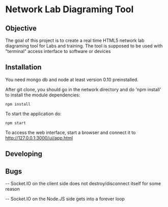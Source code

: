 # Network Lab Diagraming Tool

## Objective

The goal of this project is to create a real time HTML5 network lab diagraming tool for Labs and training.
The tool is supposed to be used with "terminal" access interface to software or devices

## Installation

You need mongo db and node at least version 0.10 preinstalled.

After git clone, you should go in the network directory and do 'npm install' to install the module dependencies:

    npm install

To start the application do:

    npm start
    
To access the web interface, start a browser and connect it to http://127.0.0.1:3000/ui/app.html

## Developing


## Bugs

-- Socket.IO on the client side does not destroy/disconnect itself for some reason

-- Socket.IO on the Node.JS side gets into a forever loop
